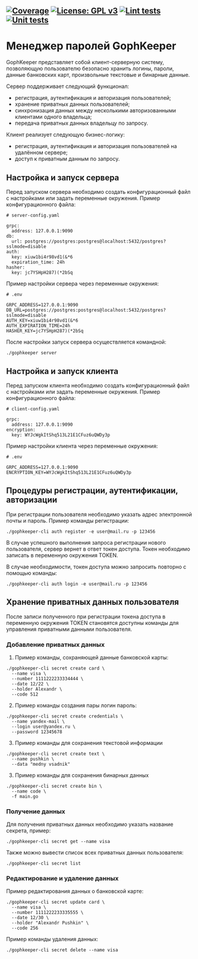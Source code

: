 [![Coverage](https://codecov.io/gh/hikjik/gophkeeper/branch/main/graph/badge.svg?token=7XARTW7JX9)](https://codecov.io/gh/hikjik/gophkeeper)
[![License: GPL v3](https://img.shields.io/badge/License-GPLv3-blue.svg)](https://tldrlegal.com/license/gnu-lesser-general-public-license-v3-(lgpl-3))
[![Lint tests](https://github.com/hikjik/gophkeeper/actions/workflows/lint-tests.yml/badge.svg)](https://github.com/hikjik/gophkeeper/actions/workflows/lint-tests.yml)
[![Unit tests](https://github.com/hikjik/gophkeeper/actions/workflows/unit-tests.yml/badge.svg)](https://github.com/hikjik/gophkeeper/actions/workflows/unit-tests.yml)
------
# Менеджер паролей GophKeeper

GophKeeper представляет собой клиент-серверную систему, позволяющую пользователю безопасно хранить
логины, пароли, данные банковских карт, произвольные текстовые и бинарные данные.

Сервер поддерживает следующий функционал:
 * регистрация, аутентификация и авторизация пользователей;
 * хранение приватных данных пользователей;
 * синхронизация данных между несколькими авторизованными клиентами одного владельца;
 * передача приватных данных владельцу по запросу.

Клиент реализует следующую бизнес-логику:
 * регистрация, аутентификация и авторизация пользователей на удалённом сервере;
 * доступ к приватным данным по запросу.

## Настройка и запуск сервера

Перед запуском сервера необходимо создать конфигурационный файл с настройками
или задать переменные окружения. Пример конфигурационного файла:

```
# server-config.yaml

grpc:
  address: 127.0.0.1:9090
db:
  url: postgres://postgres:postgres@localhost:5432/postgres?sslmode=disable
auth:
  key: xiuw1bi4r98vd1(&*6
  expiration_time: 24h
hasher:
  key: jc7YSHpH287)(*2bSq
```

Пример настройки сервера через переменные окружения:

```
# .env

GRPC_ADDRESS=127.0.0.1:9090
DB_URL=postgres://postgres:postgres@localhost:5432/postgres?sslmode=disable
AUTH_KEY=xiuw1bi4r98vd1(&*6
AUTH_EXPIRATION_TIME=24h
HASHER_KEY=jc7YSHpH287)(*2bSq
```

После настройки запуск сервера осуществляется командной:

```
./gophkeeper server
```

## Настройка и запуск клиента

Перед запуском клиента необходимо создать конфигурационный файл с настройками
или задать переменные окружения. Пример конфигурационного файла:

```
# client-config.yaml

grpc:
  address: 127.0.0.1:9090
encryption:
  key: WYJcWgkItShq513L21E1CFuz6uQWDy3p
```

Пример настройки клиента через переменные окружения:

```
# .env

GRPC_ADDRESS=127.0.0.1:9090
ENCRYPTION_KEY=WYJcWgkItShq513L21E1CFuz6uQWDy3p
```

## Процедуры регистрации, аутентификации, авторизации

При регистрации пользователя необходимо указать адрес электронной почты и пароль.
Пример команды регистрации:

```
./gophkeeper-cli auth register -e user@mail.ru -p 123456
```

В случае успешного выполнения запроса регистрации нового пользователя,
сервер вернет в ответ токен доступа.
Токен необходимо записать в переменную окружения TOKEN.

В случае необходимости, токен доступа можно запросить повторно с помощью команды:

```
./gophkeeper-cli auth login -e user@mail.ru -p 123456
```

## Хранение приватных данных пользователя

После записи полученного при регистрации токена доступа в переменную окружения TOKEN
становятся доступны команды для управления приватными данными пользователя.

### Добавление приватных данных

1. Пример команды, сохраняющей данные банковской карты:

```
./gophkeeper-cli secret create card \
  --name visa \
  --number 1111222233334444 \
  --date 12/22 \
  --holder Alexandr \
  --code 512
```

2. Пример команды создания пары логин пароль:

```
./gophkeeper-cli secret create credentials \
  --name yandex-mail \
  --login user@yandex.ru \
  --password 12345678
```

3. Пример команды для сохранения текстовой информации

```
./gophkeeper-cli secret create text \
  --name pushkin \
  --data "medny vsadnik"
```

3. Пример команды для сохранения бинарных данных

```
./gophkeeper-cli secret create bin \
  --name code \
  -f main.go
```

### Получение данных

Для получения приватных данных необходимо указать название секрета, пример:

```
./gophkeeper-cli secret get --name visa
```

Также можно вывести список всех приватных данных пользователя:

```
./gophkeeper-cli secret list
```

### Редактирование и удаление данных

Пример редактирования данных о банковской карте:

```
./gophkeeper-cli secret update card \
  --name visa \
  --number 1111222233335555 \
  --date 12/30 \
  --holder "Alexandr Pushkin" \
  --code 256
```

Пример команды удаления данных:

```
./gophkeeper-cli secret delete --name visa
```
